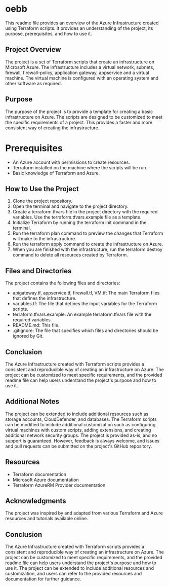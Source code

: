 # oebb
This readme file provides an overview of the Azure Infrastructure created using Terraform scripts. It provides an understanding of the project, its purpose, prerequisites, and how to use it.

## Project Overview
The project is a set of Terraform scripts that create an infrastructure on Microsoft Azure. The infrastructure includes a virtual network, subnets, firewall, firewall-policy, application gateway, appservice and a virtual machine. The virtual machine is configured with an operating system and other software as required.

## Purpose
The purpose of the project is to provide a template for creating a basic infrastructure on Azure. The scripts are designed to be customized to meet the specific requirements of a project. This provides a faster and more consistent way of creating the infrastructure.

# Prerequisites
- An Azure account with permissions to create resources.
- Terraform installed on the machine where the scripts will be run.
- Basic knowledge of Terraform and Azure.

## How to Use the Project
1. Clone the project repository.
2. Open the terminal and navigate to the project directory.
3. Create a terraform.tfvars file in the project directory with the required variables. Use the terraform.tfvars.example file as a template.
4. Initialize Terraform by running the terraform init command in the terminal.
5. Run the terraform plan command to preview the changes that Terraform will make to the infrastructure.
6. Run the terraform apply command to create the infrastructure on Azure.
7. When you are finished with the infrastructure, run the terraform destroy command to delete all resources created by Terraform.

## Files and Directories
The project contains the following files and directories:

- apigateway.tf, appservice.tf, firewall.tf, VM.tf: The main Terraform files that defines the infrastructure.
- variables.tf: The file that defines the input variables for the Terraform scripts.
- terraform.tfvars.example: An example terraform.tfvars file with the required variables.
- README.md: This file.
- .gitignore: The file that specifies which files and directories should be ignored by Git.

## Conclusion
The Azure Infrastructure created with Terraform scripts provides a consistent and reproducible way of creating an infrastructure on Azure. The project can be customized to meet specific requirements, and the provided readme file can help users understand the project's purpose and how to use it.

## Additional Notes
The project can be extended to include additional resources such as storage accounts, CloudDefender, and databases.
The Terraform scripts can be modified to include additional customization such as configuring virtual machines with custom scripts, adding extensions, and creating additional network security groups.
The project is provided as-is, and no support is guaranteed. However, feedback is always welcome, and issues and pull requests can be submitted on the project's GitHub repository.

## Resources
- Terraform documentation
- Microsoft Azure documentation
- Terraform AzureRM Provider documentation


## Acknowledgments
The project was inspired by and adapted from various Terraform and Azure resources and tutorials available online.

## Conclusion
The Azure Infrastructure created with Terraform scripts provides a consistent and reproducible way of creating an infrastructure on Azure. The project can be customized to meet specific requirements, and the provided readme file can help users understand the project's purpose and how to use it. The project can be extended to include additional resources and customization, and users can refer to the provided resources and documentation for further guidance.




